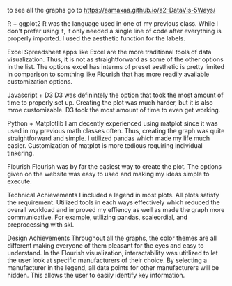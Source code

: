 to see all the graphs go to https://aamaxaa.github.io/a2-DataVis-5Ways/

R + ggplot2
R was the language used in one of my previous class. While I don't prefer using it, it only needed a single line of code after everything is properly imported. I used the aesthetic function for the labels. 

Excel
Spreadsheet apps like Excel are the more traditional tools of data visualization. Thus, it is not as straightforward as some of the other options in the list. The options excel has interms of preset aesthetic is pretty limited in comparison to somthing like Flourish that has more readily available customization options. 

Javascript + D3
D3 was definintely the option that took the most amount of time to properly set up. Creating the plot was much harder, but it is also mroe customizable. D3 took the most amount of time to even get working. 

Python + Matplotlib
I am decently experienced using matplot since it was used in my previous math classes often. Thus, creating the graph was quite straightforward and simple. I
utilized pandas which made my life much easier. Customization of matplot is more tedious requiring individual tinkering. 

Flourish
Flourish was by far the easiest way to create the plot. The options given on the website was easy to used and making my ideas simple to execute. 

Technical Achievements
I included a legend in most plots. All plots satisfy the requirement. Utilized tools in each ways effectively which reduced the overall workload and improved my effiency as well as made the graph more communicative. For example, utilizing pandas, scaleordial, and preprocessing with skl. 

Design Achievements
Throughout all the graphs, the color themes are all different making everyone of them pleasant for the eyes and easy to understand. 
In the Flourish visualization, interactability was utitlized to let the user look at specific manufacturers of their choice. By selecting a manufacturer in the legend, all data points for other manufacturers will be hidden. This allows the user to easily identify key information.
